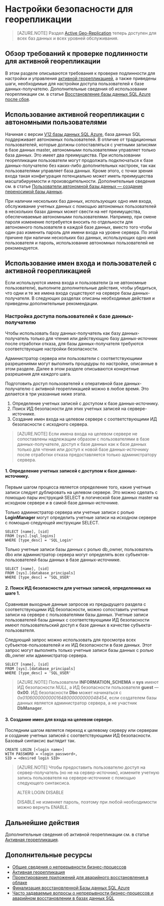 <properties
	pageTitle="Настройки безопасности для активной георепликации"
	description="В этом разделе приведены рекомендации по безопасному управлению сценариями активной георепликации для баз данных SQL."
	services="sql-database"
	documentationCenter="na"
	authors="carlrabeler"
	manager="jhubbard"
	editor="monicar" />


<tags
	ms.service="sql-database"
	ms.devlang="na"
	ms.topic="article"
	ms.tgt_pltfrm="na"
	ms.workload="data-management"
	ms.date="04/27/2016"
	ms.author="carlrab" />

# Настройки безопасности для георепликации

>[AZURE.NOTE] Раздел [Active Geo-Replication](sql-database-geo-replication-overview.md) теперь доступен для всех баз данных и всех уровней обслуживания.

## Обзор требований к проверке подлинности для активной георепликации
В этом разделе описываются требования к проверке подлинности для настройки и управления [активной георепликацией](sql-database-geo-replication-overview.md), а также приведены шаги, необходимые для настройки доступа пользователей к базе данных-получателю. Дополнительные сведения об использовании георепликации см. в статье [Восстановление базы данных SQL Azure после сбоя](sql-database-disaster-recovery.md).

## Использование активной георепликации с автономными пользователями
Начиная с версии [V12 базы данных SQL Azure](sql-database-v12-whats-new.md), база данных SQL поддерживает автономных пользователей. В отличие от традиционных пользователей, которые должны сопоставляться с учетными записями в базе данных master, автономными пользователями управляет только база данных. Это имеет два преимущества. При использовании георепликации пользователи могут продолжать подключаться к базе данных-получателю без каких-либо дополнительных настроек, так как пользователями управляет база данных. Кроме этого, с точки зрения входа такая конфигурация потенциально может иметь преимущества масштабируемости и производительности. Дополнительные сведения см. в статье [Пользователи автономной базы данных — создание переносимой базы данных](https://msdn.microsoft.com/library/ff929188.aspx).

При наличии нескольких баз данных, использующих одно имя входа, обслуживание учетных данных с помощью автономных пользователей в нескольких базах данных может свести на нет преимущества, обеспечиваемые автономными пользователями. Например, при смене пароля изменение потребуется вносить по отдельности для автономного пользователя в каждой базе данных, вместо того чтобы один раз изменить пароль для имени входа на уровне сервера. По этой причине при наличии нескольких баз данных, использующих одно имя пользователя и пароль, использование автономных пользователей не рекомендуется.

## Использование имен входа и пользователей с активной георепликацией
Если используются имена входа и пользователи (а не автономные пользователи), выполните дополнительные действия, чтобы убедиться, что одни и те же имена входа существуют на сервере базы данных-получателя. В следующих разделах описаны необходимые действия и приведены дополнительные рекомендации.

### Настройка доступа пользователей к базе данных-получателю
Чтобы использовать базу данных-получатель как базу данных-получатель только для чтения или действующую базу данных-источник после отработки отказа, для базы данных-получателя требуются соответствующие настройки безопасности.

Администратор сервера или пользователи с соответствующими разрешениями могут выполнить процедуры по настройке, описанные в этом разделе. Далее в этом разделе описываются конкретные разрешения для каждого шага.

Подготовить доступ пользователей к оперативной базе данных-получателю с активной георепликацией можно в любое время. Это делается в три указанные ниже этапа.

1. Определение учетных записей с доступом к базе данных-источнику.
2. Поиск ИД безопасности для этих учетных записей на сервере-источнике.
3. Создание имен входа на целевом сервере с соответствующими ИД безопасности с исходного сервера.

>[AZURE.NOTE] Если имена входа на целевом сервере не сопоставлены надлежащим образом с пользователями в базе данных-получателе, доступ к базе данных как к базе данных только для чтения или доступ к новой базе данных-источнику после отработки отказа предоставляется только администратору сервера.

#### 1\. Определение учетных записей с доступом к базе данных-источнику.
Первым шагом процесса является определение того, какие учетные записи следует дублировать на целевом сервере. Это можно сделать с помощью пары инструкций SELECT в логической базе данных master на исходном сервере и в самой базе данных-источнике.

Только администратор сервера или учетные записи с ролью **LoginManager** могут определить учетные записи на исходном сервере с помощью следующей инструкции SELECT.

	SELECT [name], [sid] 
	FROM [sys].[sql_logins] 
	WHERE [type_desc] = 'SQL_Login'

Только учетные записи базы данных с ролью db\_owner, пользователь dbo или администратор сервера могут определять всех субъектов-пользователей базы данных в базе данных-источнике.

	SELECT [name], [sid]
	FROM [sys].[database_principals]
	WHERE [type_desc] = 'SQL_USER'

#### 2\. Поиск ИД безопасности для учетных записей, определенных на шаге 1.
Сравнивая выходные данные запросов из предыдущего раздела с соответствующими ИД безопасности, можно сопоставить учетные записи на сервере с пользователями базы данных. Учетные записи пользователей базы данных с соответствующими ИД безопасности имеют пользовательский доступ к базе данных в качестве субъекта-пользователя.

Следующий запрос можно использовать для просмотра всех субъектов-пользователей и их ИД безопасности в базе данных. Этот запрос могут выполнять только учетные записи базы данных с ролью db\_owner или администратор сервера.

	SELECT [name], [sid]
	FROM [sys].[database_principals]
	WHERE [type_desc] = 'SQL_USER'

>[AZURE.NOTE] Пользователи **INFORMATION\_SCHEMA** и **sys** имеют ИД безопасности *NULL*, а ИД безопасности пользователя **guest** — **0x00**. ИД безопасности **Dbo** может начинаться с *0x01060000000001648000000000048454*, если создателем базы данных является администратор сервера, а не участник **DbManager**.

#### 3\. Создание имен для входа на целевом сервере.
Последним шагом является переход к целевому серверу или серверам и создание учетных записей с соответствующими ИД безопасности. Базовый синтаксис выглядит так.

	CREATE LOGIN [<login name>]
	WITH PASSWORD = <login password>,
	SID = <desired login SID>

>[AZURE.NOTE] Чтобы предоставить пользователю доступ на сервер-получатель (но не на сервер-источник), измените учетную запись пользователя на сервере-источнике с помощью следующего синтаксиса.
>
>ALTER LOGIN <login name> DISABLE
>
>DISABLE не изменяет пароль, поэтому при любой необходимости можно вернуть ENABLE.

## Дальнейшие действия
Дополнительные сведения об активной георепликации см. в статье [Активная георепликация](sql-database-geo-replication-overview.md).


## Дополнительные ресурсы

- [Общие сведения о непрерывности бизнес-процессов](sql-database-business-continuity.md)
- [Активная георепликация](sql-database-geo-replication-overview.md)
- [Проектирование приложений для аварийного восстановления в облаке](sql-database-designing-cloud-solutions-for-disaster-recovery.md)
- [Финализация восстановленной Базы данных SQL Azure](sql-database-recovered-finalize.md)
- [Часто задаваемые вопросы о непрерывности бизнес-процессов и аварийном восстановлении в базах данных SQL](sql-database-bcdr-faq.md)

<!---HONumber=AcomDC_0504_2016-->
